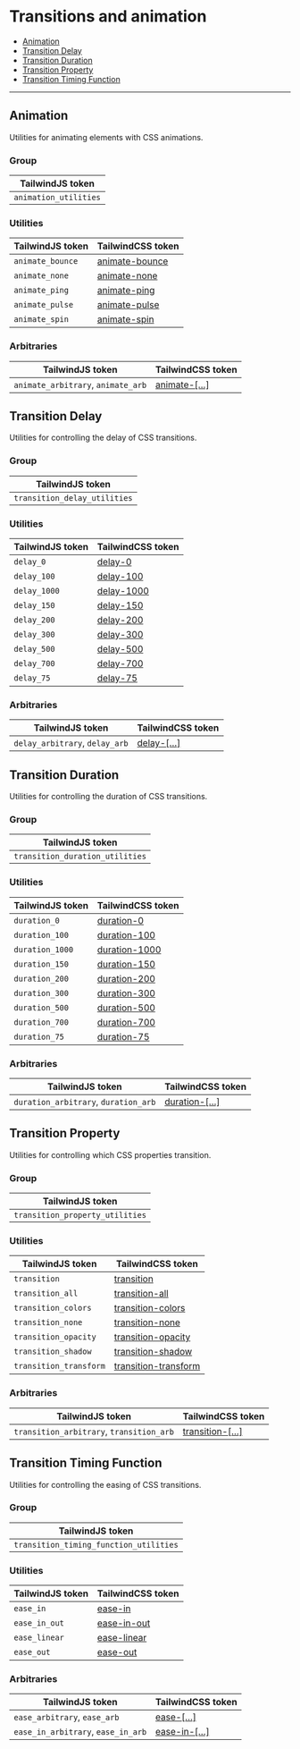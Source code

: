 
# Transitions and animation

- [Animation](animation)
- [Transition Delay](transition-delay)
- [Transition Duration](transition-duration)
- [Transition Property](transition-property)
- [Transition Timing Function](transition-timing-function)

-----


## Animation

Utilities for animating elements with CSS animations.

### Group

| TailwindJS token |
| ----- |
| `animation_utilities` |


### Utilities

| TailwindJS token | TailwindCSS token |
| ----- | ----- |
| `animate_bounce` | [animate-bounce](animation) |
| `animate_none` | [animate-none](animation) |
| `animate_ping` | [animate-ping](animation) |
| `animate_pulse` | [animate-pulse](animation) |
| `animate_spin` | [animate-spin](animation) |



### Arbitraries

| TailwindJS token | TailwindCSS token |
| ----- | ----- |
| `animate_arbitrary`, `animate_arb` | [animate-[…]](https://tailwindcss.com/docs/animation#arbitrary-values) |



## Transition Delay

Utilities for controlling the delay of CSS transitions.

### Group

| TailwindJS token |
| ----- |
| `transition_delay_utilities` |


### Utilities

| TailwindJS token | TailwindCSS token |
| ----- | ----- |
| `delay_0` | [delay-0](transition_delay) |
| `delay_100` | [delay-100](transition_delay) |
| `delay_1000` | [delay-1000](transition_delay) |
| `delay_150` | [delay-150](transition_delay) |
| `delay_200` | [delay-200](transition_delay) |
| `delay_300` | [delay-300](transition_delay) |
| `delay_500` | [delay-500](transition_delay) |
| `delay_700` | [delay-700](transition_delay) |
| `delay_75` | [delay-75](transition_delay) |



### Arbitraries

| TailwindJS token | TailwindCSS token |
| ----- | ----- |
| `delay_arbitrary`, `delay_arb` | [delay-[…]](https://tailwindcss.com/docs/transition-delay#arbitrary-values) |



## Transition Duration

Utilities for controlling the duration of CSS transitions.

### Group

| TailwindJS token |
| ----- |
| `transition_duration_utilities` |


### Utilities

| TailwindJS token | TailwindCSS token |
| ----- | ----- |
| `duration_0` | [duration-0](transition_duration) |
| `duration_100` | [duration-100](transition_duration) |
| `duration_1000` | [duration-1000](transition_duration) |
| `duration_150` | [duration-150](transition_duration) |
| `duration_200` | [duration-200](transition_duration) |
| `duration_300` | [duration-300](transition_duration) |
| `duration_500` | [duration-500](transition_duration) |
| `duration_700` | [duration-700](transition_duration) |
| `duration_75` | [duration-75](transition_duration) |



### Arbitraries

| TailwindJS token | TailwindCSS token |
| ----- | ----- |
| `duration_arbitrary`, `duration_arb` | [duration-[…]](https://tailwindcss.com/docs/transition-duration#arbitrary-values) |



## Transition Property

Utilities for controlling which CSS properties transition.

### Group

| TailwindJS token |
| ----- |
| `transition_property_utilities` |


### Utilities

| TailwindJS token | TailwindCSS token |
| ----- | ----- |
| `transition` | [transition](transition_property) |
| `transition_all` | [transition-all](transition_property) |
| `transition_colors` | [transition-colors](transition_property) |
| `transition_none` | [transition-none](transition_property) |
| `transition_opacity` | [transition-opacity](transition_property) |
| `transition_shadow` | [transition-shadow](transition_property) |
| `transition_transform` | [transition-transform](transition_property) |



### Arbitraries

| TailwindJS token | TailwindCSS token |
| ----- | ----- |
| `transition_arbitrary`, `transition_arb` | [transition-[…]](https://tailwindcss.com/docs/transition-property#arbitrary-values) |



## Transition Timing Function

Utilities for controlling the easing of CSS transitions.

### Group

| TailwindJS token |
| ----- |
| `transition_timing_function_utilities` |


### Utilities

| TailwindJS token | TailwindCSS token |
| ----- | ----- |
| `ease_in` | [ease-in](transition_timing_function) |
| `ease_in_out` | [ease-in-out](transition_timing_function) |
| `ease_linear` | [ease-linear](transition_timing_function) |
| `ease_out` | [ease-out](transition_timing_function) |



### Arbitraries

| TailwindJS token | TailwindCSS token |
| ----- | ----- |
| `ease_arbitrary`, `ease_arb` | [ease-[…]](https://tailwindcss.com/docs/transition-timing-function#arbitrary-values) |
| `ease_in_arbitrary`, `ease_in_arb` | [ease-in-[…]](https://tailwindcss.com/docs/transition-timing-function#arbitrary-values) |



